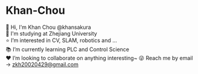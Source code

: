 <!--
**Khansakura/Khansakura** is a ✨ _special_ ✨ repository because its `README.md` (this file) appears on your GitHub profile.

Here are some ideas to get you started:

- 🔭 I’m currently working on ...
- 🌱 I’m currently learning ...
- 👯 I’m looking to collaborate on ...
- 🤔 I’m looking for help with ...
- 💬 Ask me about ...
- 📫 How to reach me: ...
- 😄 Pronouns: ...
- ⚡ Fun fact: ...
-->

# Khan-Chou
👋 Hi, I'm Khan Chou @khansakura  
🏫 I'm studying at Zhejiang University  
⭐️ I’m interested in CV, SLAM, robotics and ...  
📚 I’m currently learning PLC and Control Science  
❤️ I’m looking to collaborate on anything interesting~
😜 Reach me by email -> zkh20020429@gmail.com  


